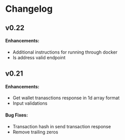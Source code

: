 # Changelog

## v0.22

#### Enhancements:

- Additional instructions for running through docker
- Is address valid endpoint

## v0.21

#### Enhancements:

- Get wallet tranasctions response in 1d array format
- Input validations

#### Bug Fixes:

- Transaction hash in send transaction response
- Remove trailing zeros
